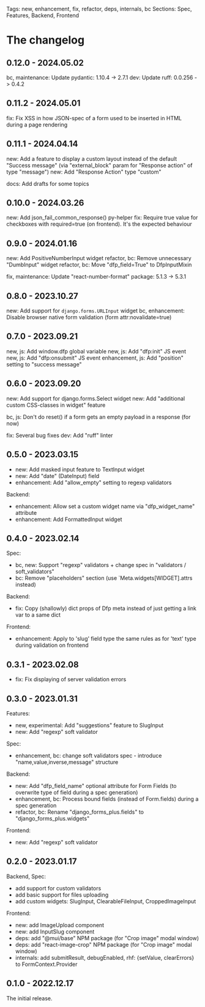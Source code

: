 Tags: new, enhancement, fix, refactor, deps, internals, bc
Sections: Spec, Features, Backend, Frontend

# The changelog

## 0.12.0 - 2024.05.02

bc, maintenance: Update pydantic: 1.10.4 -> 2.7.1
dev: Update ruff: 0.0.256 -> 0.4.2

## 0.11.2 - 2024.05.01

fix: Fix XSS in how JSON-spec of a form used to be inserted in HTML during a page rendering

## 0.11.1 - 2024.04.14

new: Add a feature to display a custom layout instead of the default "Success message" (via "external_block" param for "Response action" of type "message")
new: Add "Response Action" type "custom"

docs: Add drafts for some topics


## 0.10.0 - 2024.03.26

new: Add json_fail_common_response() py-helper
fix: Require true value for checkboxes with required=true (on frontend). It's the expected behaviour


## 0.9.0 - 2024.01.16

new: Add PositiveNumberInput widget
refactor, bc: Remove unnecessary "DumbInput" widget
refactor, bc: Move "dfp_field=True" to DfpInputMixin

fix, maintenance: Update "react-number-format" package: 5.1.3 -> 5.3.1

## 0.8.0 - 2023.10.27

new: Add support for `django.forms.URLInput` widget
bc, enhancement: Disable browser native form validation (form attr:novalidate=true)

## 0.7.0 - 2023.09.21

new, js: Add window.dfp global variable
new, js: Add "dfp:init" JS event
new, js: Add "dfp:onsubmit" JS event
enhancement, js: Add "position" setting to "success message"

## 0.6.0 - 2023.09.20

new: Add support for django.forms.Select widget
new: Add "additional custom CSS-classes in widget" feature

bc, js: Don't do reset() if a form gets an empty payload in a response (for now)

fix: Several bug fixes
dev: Add "ruff" linter

## 0.5.0 - 2023.03.15

- new: Add masked input feature to TextInput widget
- new: Add "date" (DateInput) field
- enhancement: Add "allow_empty" setting to regexp validators

Backend:
- enhancement: Allow set a custom widget name via "dfp_widget_name" attribute
- enhancement: Add FormattedInput widget

## 0.4.0 - 2023.02.14

Spec:
- bc, new: Support "regexp" validators + change spec in "validators / soft_validators"
- bc: Remove "placeholders" section (use `Meta.widgets[WIDGET].attrs instead)

Backend:
- fix: Copy (shallowly) dict props of Dfp meta instead of just getting a link var to a same dict

Frontend:
- enhancement: Apply to 'slug' field type the same rules as for 'text' type during validation on frontend

## 0.3.1 - 2023.02.08
- fix: Fix displaying of server validation errors

## 0.3.0 - 2023.01.31

Features:
- new, experimental: Add "suggestions" feature to SlugInput
- new: Add "regexp" soft validator

Spec:
- enhancement, bc: change soft validators spec - introduce "name,value,inverse,message" structure

Backend:
- new: Add "dfp_field_name" optional attribute for Form Fields (to overwrite type of field during a spec generation)
- enhancement, bc: Process bound fields (instead of Form.fields) during a spec generation
- refactor, bc: Rename "django_forms_plus.fields" to "django_forms_plus.widgets"

Frontend:
- new: Add "regexp" soft validator

## 0.2.0 - 2023.01.17

Backend, Spec:
- add support for custom validators
- add basic support for files uploading
- add custom widgets: SlugInput, ClearableFileInput, CroppedImageInput

Frontend:
- new: add ImageUpload component
- new: add InputSlug component
- deps: add "@mui/base" NPM package (for "Crop image" modal window)
- deps: add "react-image-crop" NPM package (for "Crop image" modal window)
- internals: add submitResult, debugEnabled, rhf: {setValue, clearErrors} to FormContext.Provider

## 0.1.0 - 2022.12.17

The initial release.
